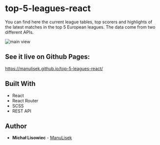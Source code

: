# top-5-leagues-react

You can find here the current league tables, top scorers and highlights of the latest matches in the top 5 European leagues. The data come from two different APIs.

![main view](https://res.cloudinary.com/dorwcwygq/image/upload/v1641152067/wtyker/top5_gmazmg.webp)

## See it live on Github Pages:

https://manulisek.github.io/top-5-leagues-react/

## Built With

- React
- React Router
- SCSS
- REST API

## Author

- **Michał Lisowiec** - [ManuLisek](https://github.com/ManuLisek)
